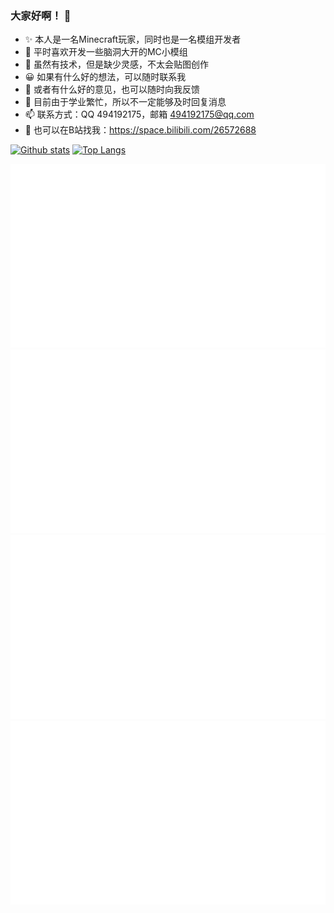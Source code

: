 ### 大家好啊！ 👋

<!--
**Glyceryl6/Glyceryl6** is a ✨ _special_ ✨ repository because its `README.md` (this file) appears on your GitHub profile.

Here are some ideas to get you started:-->

- ✨ 本人是一名Minecraft玩家，同时也是一名模组开发者
- 🌱 平时喜欢开发一些脑洞大开的MC小模组
- 👯 虽然有技术，但是缺少灵感，不太会贴图创作
- 😀 如果有什么好的想法，可以随时联系我
- 💬 或者有什么好的意见，也可以随时向我反馈
- 📖 目前由于学业繁忙，所以不一定能够及时回复消息
- 📫 联系方式：QQ 494192175，邮箱 494192175@qq.com
- 🔔 也可以在B站找我：https://space.bilibili.com/26572688

[![Github stats](https://github-readme-stats.vercel.app/api?username=Glyceryl6&show_icons=true&include_all_commits=true)](https://github.com/Glyceryl6/github-readme-stats)
[![Top Langs](https://github-readme-stats.vercel.app/api/top-langs/?username=Glyceryl6&layout=compact)](https://github.com/Glyceryl6/github-readme-stats)

![](https://raw.githubusercontent.com/Glyceryl6/github-stats/master/generated/overview.svg#gh-dark-mode-only)
![](https://raw.githubusercontent.com/Glyceryl6/github-stats/master/generated/overview.svg#gh-light-mode-only)
![](https://raw.githubusercontent.com/Glyceryl6/github-stats/master/generated/languages.svg#gh-dark-mode-only)
![](https://raw.githubusercontent.com/Glyceryl6/github-stats/master/generated/languages.svg#gh-light-mode-only)

